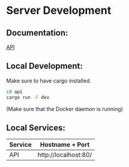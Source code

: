# Server Development

## Documentation:

[API](docs/api.md)

## Local Development:

Make sure to have cargo installed.

```bash
cd api
cargo run -F dev
```

(Make sure that the Docker daemon is running)

## Local Services:

| Service | Hostname + Port      |
| ------- | -------------------- |
| API     | http://localhost:80/ |

